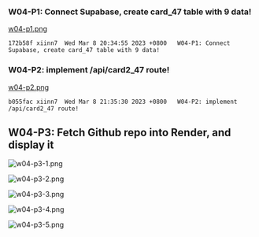 ### W04-P1: Connect Supabase, create card_47 table with 9 data!

[w04-p1.png](https://wulpvnyfrkevttsnpoeg.supabase.co/storage/v1/object/public/demo-47/md_img/w04-p1.png)

```
172b58f xiinn7  Wed Mar 8 20:34:55 2023 +0800   W04-P1: Connect Supabase, create card_47 table with 9 data!

```

### W04-P2: implement /api/card2_47 route!

[w04-p2.png](https://wulpvnyfrkevttsnpoeg.supabase.co/storage/v1/object/public/demo-47/md_img/w04-p2.png)

```
b055fac xiinn7  Wed Mar 8 21:35:30 2023 +0800   W04-P2: implement /api/card2_47 route!
```

## W04-P3: Fetch Github repo into Render, and display it

![w04-p3-1.png](https://wulpvnyfrkevttsnpoeg.supabase.co/storage/v1/object/public/demo-47/md_img/w04-p3-1.png)

![w04-p3-2.png](https://wulpvnyfrkevttsnpoeg.supabase.co/storage/v1/object/public/demo-47/md_img/w04-p3-2.png)

![w04-p3-3.png](https://wulpvnyfrkevttsnpoeg.supabase.co/storage/v1/object/public/demo-47/md_img/w04-p3-3.png)

![w04-p3-4.png](https://wulpvnyfrkevttsnpoeg.supabase.co/storage/v1/object/public/demo-47/md_img/w04-p3-4.png)

![w04-p3-5.png](https://wulpvnyfrkevttsnpoeg.supabase.co/storage/v1/object/public/demo-47/md_img/w04-p3-4.png)
